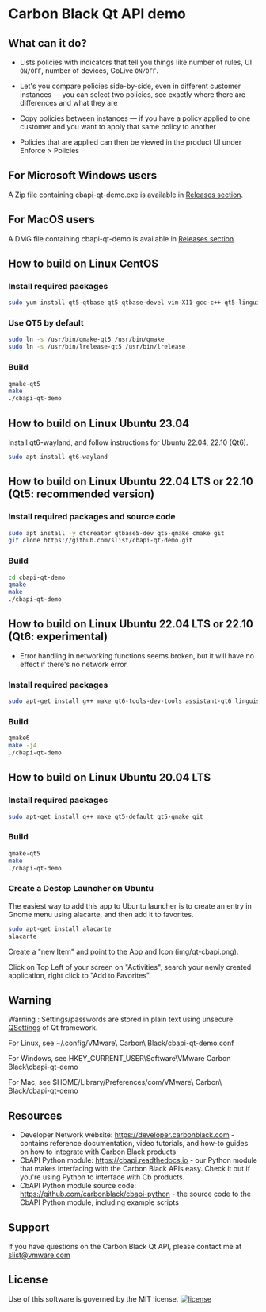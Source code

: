 # Carbon Black Qt API demo

## What can it do? 

* Lists policies with indicators that tell you things like number of rules, UI `ON/OFF`, number of devices, GoLive `ON/OFF`.

* Let's you compare policies side-by-side, even in different customer instances — you can select two policies, see exactly where there are differences and what they are 

* Copy policies between instances — if you have a policy applied to one customer and you want to apply that same policy to another 

* Policies that are applied can then be viewed in the product UI under Enforce > Policies 

## For Microsoft Windows users

A Zip file containing cbapi-qt-demo.exe is available in [Releases section](https://github.com/slist/cbapi-qt-demo/releases).

## For MacOS users

A DMG file containing cbapi-qt-demo is available in [Releases section](https://github.com/slist/cbapi-qt-demo/releases).


## How to build on Linux CentOS

### Install required packages
``` sh
sudo yum install qt5-qtbase qt5-qtbase-devel vim-X11 gcc-c++ qt5-linguist git
```
### Use QT5 by default
``` sh
sudo ln -s /usr/bin/qmake-qt5 /usr/bin/qmake
sudo ln -s /usr/bin/lrelease-qt5 /usr/bin/lrelease
``` 
### Build
``` sh
qmake-qt5
make
./cbapi-qt-demo
```

## How to build on Linux Ubuntu 23.04

Install qt6-wayland, and follow instructions for Ubuntu 22.04, 22.10 (Qt6).
``` sh
sudo apt install qt6-wayland
```


## How to build on Linux Ubuntu 22.04 LTS or 22.10 (Qt5: recommended version)

### Install required packages and source code
``` sh
sudo apt install -y qtcreator qtbase5-dev qt5-qmake cmake git
git clone https://github.com/slist/cbapi-qt-demo.git
```

### Build
``` sh
cd cbapi-qt-demo
qmake
make
./cbapi-qt-demo
``` 

## How to build on Linux Ubuntu 22.04 LTS or 22.10 (Qt6: experimental)
* Error handling in networking functions seems broken, but it will have no effect if there's no network error.

### Install required packages
``` sh
sudo apt-get install g++ make qt6-tools-dev-tools assistant-qt6 linguist-qt6 designer-qt6 qt6-base-dev qt6-base-dev-tools libqt6core5compat6 libqt6core5compat6-dev git
```

### Build
``` sh
qmake6
make -j4
./cbapi-qt-demo
```


## How to build on Linux Ubuntu 20.04 LTS

### Install required packages
``` sh
sudo apt-get install g++ make qt5-default qt5-qmake git
```
### Build
``` sh
qmake-qt5
make
./cbapi-qt-demo
``` 

### Create a Destop Launcher on Ubuntu

The easiest way to add this app to Ubuntu launcher is to create an entry in Gnome menu using alacarte, and then add it to favorites.

``` sh
sudo apt-get install alacarte
alacarte
``` 

Create a "new Item" and point to the App and Icon (img/qt-cbapi.png).

Click on Top Left of your screen on "Activities", search your newly created application, right click to "Add to Favorites".

## Warning

Warning : Settings/passwords are stored in plain text using unsecure [QSettings](https://doc.qt.io/qt-6/qsettings.html) of Qt framework.

For Linux, see ~/.config/VMware\ Carbon\ Black/cbapi-qt-demo.conf

For Windows, see HKEY_CURRENT_USER\Software\VMware Carbon Black\cbapi-qt-demo

For Mac, see $HOME/Library/Preferences/com/VMware\ Carbon\ Black/cbapi-qt-demo

## Resources

* Developer Network website: https://developer.carbonblack.com - contains reference documentation, video tutorials, and how-to guides on how to integrate with Carbon Black products
* CbAPI Python module: https://cbapi.readthedocs.io - our Python module that makes interfacing with the Carbon Black APIs easy. Check it out if you're using Python to interface with Cb products.
* CbAPI Python module source code: https://github.com/carbonblack/cbapi-python - the source code to the CbAPI Python module, including example scripts

## Support

If you have questions on the Carbon Black Qt API, please contact me at slist@vmware.com

## License

Use of this software is governed by the MIT license.
[![license](https://img.shields.io/badge/license-MIT-red.svg?style=flat)](https://raw.githubusercontent.com/slist/cbapi-qt-demo/refs/heads/master/LICENSE)
